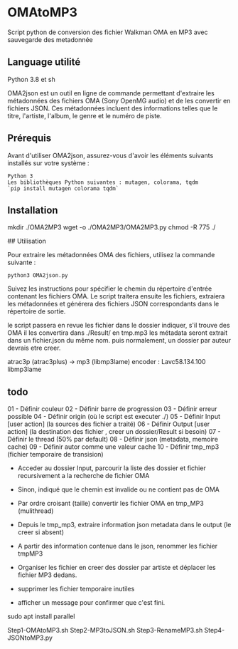 # OMAtoMP3
Script python de conversion des fichier Walkman OMA en MP3 avec sauvegarde des metadonnée

## Language utilité
Python 3.8 et sh

OMA2json est un outil en ligne de commande permettant d'extraire les métadonnées des fichiers OMA (Sony OpenMG audio) et de les convertir en fichiers JSON. Ces métadonnées incluent des informations telles que le titre, l'artiste, l'album, le genre et le numéro de piste.

## Prérequis

Avant d'utiliser OMA2json, assurez-vous d'avoir les éléments suivants installés sur votre système :

	Python 3
	Les bibliothèques Python suivantes : mutagen, colorama, tqdm
	`pip install mutagen colorama tqdm`

## Installation


mkdir ./OMA2MP3
wget -o ./OMA2MP3/OMA2MP3.py
chmod -R 775 ./ 

## Utilisation

Pour extraire les métadonnées OMA des fichiers, utilisez la commande suivante :

`python3 OMA2json.py`

Suivez les instructions pour spécifier le chemin du répertoire d'entrée contenant les fichiers OMA. 
Le script traitera ensuite les fichiers, extraiera les métadonnées et générera des fichiers JSON correspondants dans le répertoire de sortie.

le script passera en revue les fichier dans le dossier indiquer, s'il trouve des OMA
il les convertira dans ./Result/ en tmp.mp3
les métadata seront extrait dans un fichier.json du même nom.
puis 
normalement, un dossier par auteur devrais etre creer.

atrac3p (atrac3plus) -> mp3 (libmp3lame)
encoder         : Lavc58.134.100 libmp3lame

## todo
01 - Définir couleur
02 - Définir barre de progression
03 - Définir erreur possible
04 - Définir origin (où le script est executer ./)
05 - Définir Input [user action] (la sources des fichier a traité)
06 - Définir Output [user action] (la destination des fichier , creer un dossier/Result si besoin)
07 - Définir le thread (50% par default)
08 - Définir json (metadata, memoire cache)
09 - Définir autor comme une valeur cache 
10 - Définir tmp_mp3 (fichier temporaire de transision)


- Acceder au dossier Input, parcourir la liste des dossier et fichier recursivement a la recherche de fichier OMA
- Sinon, indiqué que le chemin est invalide ou ne contient pas de OMA
- Par ordre croisant (taille) convertir les fichier OMA en tmp_MP3 (mulithread)

- Depuis le tmp_mp3, extraire information json metadata dans le output (le creer si absent)

- A partir des information contenue dans le json, renommer les fichier tmpMP3

- Organiser les fichier en creer des dossier par artiste et déplacer les fichier MP3 dedans.
- supprimer les fichier temporaire inutiles
- afficher un message pour confirmer que c'est fini.

sudo apt install parallel

Step1-OMAtoMP3.sh
Step2-MP3toJSON.sh
Step3-RenameMP3.sh
Step4-JSONtoMP3.py





